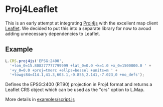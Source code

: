 # Proj4Leaflet

This is an early attempt at integrating [Proj4js](http://proj4js.org/) with the excellent map client [Leaflet](http://leaflet.cloudmade.com). We decided to put this into a separate library for now to avoud adding unnecessary dependencies to Leaflet.

## Example

```javascript
L.CRS.proj4js('EPSG:2400',
  '+lon_0=15.808277777799999 +lat_0=0.0 +k=1.0 +x_0=1500000.0 ' +
  '+y_0=0.0 +proj=tmerc +ellps=bessel +units=m ' +
  '+towgs84=414.1,41.3,603.1,-0.855,2.141,-7.023,0 +no_defs');
```
Defines the EPSG:2400 (RT90) projection in Proj4 format and returns a Leaflet CRS object which can be used as the "crs" option to L.Map.


More details in [examples/script.js](https://github.com/kartena/Proj4Leaflet/blob/master/examples/script.js)
